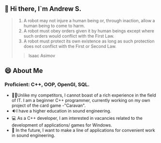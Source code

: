 ## 👋 Hi there, I`m Andrew S.

> 1. A robot may not injure a human being or, through inaction, allow a human being to come to harm.
 > 2. A robot must obey orders given it by human beings except where such orders would conflict with the First Law.
  > 3. A robot must protect its own existence as long as such protection does not conflict with the First or Second Law.
  > >Isaac Asimov
## :smile: About Me
### Proficient: C++, OOP, OpenGl, SQL.
- 👩‍💻Unlike my competitors, I cannot boast of a rich experience in the field of IT. I am a beginner C++ programmer, currently working on my own project of the card game -"Caravan".
- :sound:I have a higher education in sound engineering.
- :computer: As a C++ developer, I am interested in vacancies related to the development of applications/ games for Windows.
- :black_square_button: In the future, I want to make a line of applications for convenient work in sound engineering.

<!--
**AndrewSynth/AndrewSynth** is a ✨ _special_ ✨ repository because its `README.md` (this file) appears on your GitHub profile.

Here are some ideas to get you started:

- 🔭 I’m currently working on ...
- 🌱 I’m currently learning ...
- 👯 I’m looking to collaborate on ...
- 🤔 I’m looking for help with ...
- 💬 Ask me about ...
- 📫 How to reach me: ...
- 😄 Pronouns: ...
- ⚡ Fun fact: ...
-->
